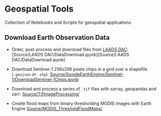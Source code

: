 # Geospatial Tools
Collection of Notebooks and Scripts for geospatial applications

## Download Earth Observation Data
- Order, post-process and download files from [LAADS DAC](https://ladsweb.modaps.eosdis.nasa.gov/): [Source/LAADS DAC/DataDownload.ipynb](Source/LAADS DAC/DataDownload.ipynb)

- Download Sentinel-1 256x256 pixels chips in a grid over a shapefile (`.geojson` or `.shp`): [Source/GoogleEarthEngine/Sentinel-1/DownloadSentinel-1Chips.ipynb](Source/GoogleEarthEngine/Sentinel-1/DownloadSentinel-1Chips.ipynb)

- Download and process a series of `.tif` files with xarray, geopandas and zarr: [Source/TifImageProcessing/](./Source/TifImageProcessing)

- Create flood maps from binary thresholding MODIS images with Earth Engine [Source/MODIS_ThresholdFloodMaps/](./Source/MODIS_ThresholdFloodMaps)


